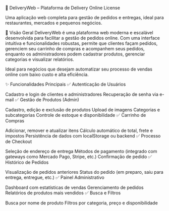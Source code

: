 🚀 DeliveryWeb – Plataforma de Delivery Online
License

Uma aplicação web completa para gestão de pedidos e entregas, ideal para restaurantes, mercados e pequenos negócios.

📌 Visão Geral
DeliveryWeb é uma plataforma web moderna e escalável desenvolvida para facilitar a gestão de pedidos online. Com uma interface intuitiva e funcionalidades robustas, permite que clientes façam pedidos, gerenciem seu carrinho de compras e acompanhem seus pedidos, enquanto os administradores podem cadastrar produtos, gerenciar categorias e visualizar relatórios.

Ideal para negócios que desejam automatizar seu processo de vendas online com baixo custo e alta eficiência.

✨ Funcionalidades Principais
✅ Autenticação de Usuários

Cadastro e login de clientes e administradores
Recuperação de senha via e-mail
✅ Gestão de Produtos (Admin)

Cadastro, edição e exclusão de produtos
Upload de imagens
Categorias e subcategorias
Controle de estoque e disponibilidade
✅ Carrinho de Compras

Adicionar, remover e atualizar itens
Cálculo automático de total, frete e impostos
Persistência de dados com localStorage ou backend
✅ Processo de Checkout

Seleção de endereço de entrega
Métodos de pagamento (integrado com gateways como Mercado Pago, Stripe, etc.)
Confirmação de pedido
✅ Histórico de Pedidos

Visualização de pedidos anteriores
Status do pedido (em preparo, saiu para entrega, entregue, etc.)
✅ Painel Administrativo

Dashboard com estatísticas de vendas
Gerenciamento de pedidos
Relatórios de produtos mais vendidos
✅ Busca e Filtros

Busca por nome de produto
Filtros por categoria, preço e disponibilidade
